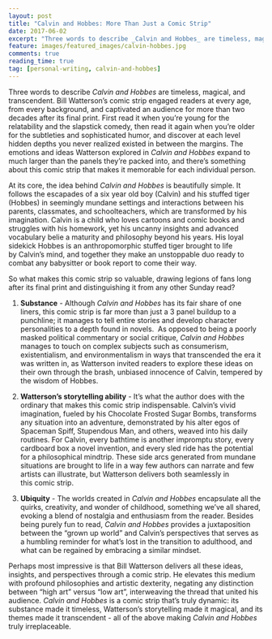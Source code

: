 ```yaml
---
layout: post
title: "Calvin and Hobbes: More Than Just a Comic Strip"
date: 2017-06-02
excerpt: "Three words to describe _Calvin and Hobbes_ are timeless, magical, and transcendent."
feature: images/featured_images/calvin-hobbes.jpg
comments: true
reading_time: true
tag: [personal-writing, calvin-and-hobbes]
---
```


Three words to describe _Calvin and Hobbes_ are timeless, magical, and transcendent. Bill Watterson’s comic strip engaged readers at every age, from every background, and captivated an audience for more than two decades after its final print. First read it when you’re young for the relatability and the slapstick comedy, then read it again when you’re older for the subtleties and sophisticated humor, and discover at each level hidden depths you never realized existed in between the margins. The emotions and ideas Watterson explored in _Calvin and Hobbes_ expand to much larger than the panels they’re packed into, and there’s something about this comic strip that makes it memorable for each individual person.

At its core, the idea behind _Calvin and Hobbes_ is beautifully simple. It follows the escapades of a six year old boy (Calvin) and his stuffed tiger (Hobbes) in seemingly mundane settings and interactions between his parents, classmates, and schoolteachers, which are transformed by his imagination. Calvin is a child who loves cartoons and comic books and struggles with his homework, yet his uncanny insights and advanced vocabulary belie a maturity and philosophy beyond his years. His loyal sidekick Hobbes is an anthropomorphic stuffed tiger brought to life by Calvin’s mind, and together they make an unstoppable duo ready to combat any babysitter or book report to come their way.

So what makes this comic strip so valuable, drawing legions of fans long after its final print and distinguishing it from any other Sunday read?

1. **Substance** - Although _Calvin and Hobbes_ has its fair share of one liners, this comic strip is far more than just a 3 panel buildup to a punchline; it manages to tell entire stories and develop character personalities to a depth found in novels.  As opposed to being a poorly masked political commentary or social critique, _Calvin and Hobbes_ manages to touch on complex subjects such as consumerism, existentialism, and environmentalism in ways that transcended the era it was written in, as Watterson invited readers to explore these ideas on their own through the brash, unbiased innocence of Calvin, tempered by the wisdom of Hobbes.

1. **Watterson’s storytelling ability** - It’s what the author does with the ordinary that makes this comic strip indispensable. Calvin’s vivid imagination, fueled by his Chocolate Frosted Sugar Bombs, transforms any situation into an adventure, demonstrated by his alter egos of Spaceman Spiff, Stupendous Man, and others, weaved into his daily routines. For Calvin, every bathtime is another impromptu story, every cardboard box a novel invention, and every sled ride has the potential for a philosophical mindtrip. These side arcs generated from mundane situations are brought to life in a way few authors can narrate and few artists can illustrate, but Watterson delivers both seamlessly in this comic strip.

1. **Ubiquity** - The worlds created in _Calvin and Hobbes_ encapsulate all the quirks, creativity, and wonder of childhood, something we’ve all shared, evoking a blend of nostalgia and enthusiasm from the reader. Besides being purely fun to read, _Calvin and Hobbes_ provides a juxtaposition between the “grown up world” and Calvin’s perspectives that serves as a humbling reminder for what’s lost in the transition to adulthood, and what can be regained by embracing a similar mindset.

Perhaps most impressive is that Bill Watterson delivers all these ideas, insights, and perspectives through a comic strip. He elevates this medium with profound philosophies and artistic dexterity, negating any distinction between “high art” versus “low art”, interweaving the thread that united his audience. _Calvin and Hobbes_ is a comic strip that’s truly dynamic: its substance made it timeless, Watterson’s storytelling made it magical, and its themes made it transcendent - all of the above making _Calvin and Hobbes_ truly irreplaceable.
